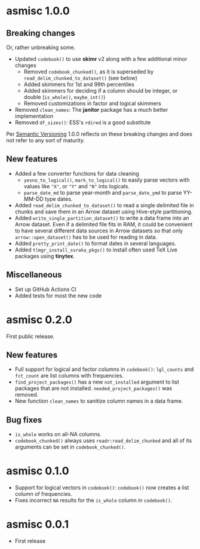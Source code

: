 # asmisc 1.0.0

## Breaking changes

Or, rather unbreaking some.

  * Updated `codebook()` to use **skimr** v2 along with a few additional minor changes
      * Removed `codebook_chunked()`, as it is superseded by `read_delim_chunked_to_dataset()` (see below)
      * Added skimmers for 1st and 99th percentiles
      * Added skimmers for deciding if a column should be integer, or double (`is_whole()`, `maybe_int()`)
      * Removed customizations in factor and logical skimmers
  * Removed `clean_names`: The **janitor** package has a much better implementation
  * Removed `df_sizes()`: ESS's `rdired` is a good substitute

Per [Semantic Versioning](https://semver.org/) 1.0.0 reflects on these breaking changes and does not refer to any sort of maturity.

## New features

  * Added a few converter functions for data cleaning
      * `yesno_to_logical()`, `mark_to_logical()` to easily parse vectors with values like `"X"`, or `"Y"` and `"N"` into logicals.
      * `parse_date_md` to parse year-month and `parse_date_ymd` to parse YY-MM-DD type dates.
  * Added `read_delim_chunked_to_dataset()` to read a single delimited file in chunks and save them in an Arrow dataset using Hive-style partitioning.
  * Added `write_single_partition_dataset()` to write a data frame into an Arrow dataset. Even if a delimited file fits in RAM, it could be convenient to have several different data sources in Arrow datasets so that only `arrow::open_dataset()` has to be used for reading in data.
  * Added `pretty_print_date()` to format dates in several languages.
  * Added `tlmgr_install_svraka_pkgs()` to install often used TeX Live packages using **tinytex**.

## Miscellaneous

  * Set up GitHub Actions CI
  * Added tests for most the new code

# asmisc 0.2.0

First public release.

## New features

* Full support for logical and factor columns in `codebook()`: `lgl_counts` and `fct_count` are list columns with frequencies.
* `find_project_packages()` has a new `not_installed` argument to list packages that are not installed.  `needed_project_packages()` was removed.
* New function `clean_names` to sanitize column names in a data frame.

## Bug fixes

* `is_whole` works on all-NA columns.
* `codebook_chunked()` always uses `readr:read_delim_chunked` and all of its arguments can be set in `codebook_chunked()`.


# asmisc 0.1.0

* Support for logical vectors in `codebook()`: `codebook()` now creates a list column of frequencies.
* Fixes incorrect `NA` results for the `is_whole` column in `codebook()`.


# asmisc 0.0.1

* First release
